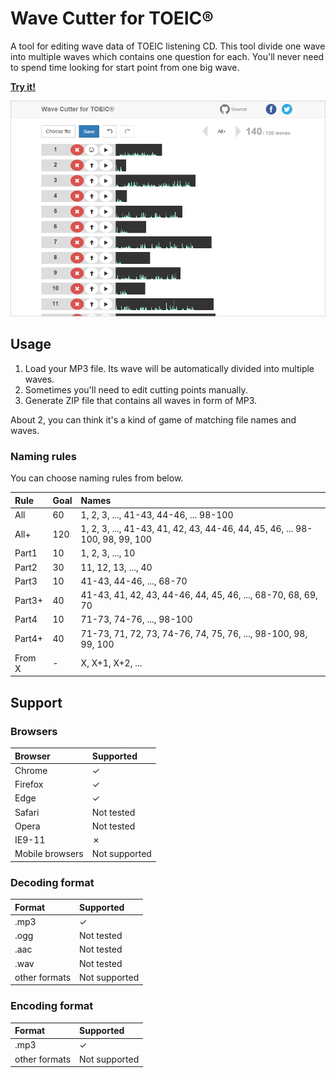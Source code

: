 # Wave Cutter for TOEIC&reg;

A tool for editing wave data of TOEIC listening CD.
This tool divide one wave into multiple waves which contains one question for each.
You'll never need to spend time looking for start point from one big wave.

**[Try it!](http://jinjor.github.io/wave-cutter-for-toeic)**

<img width="600px" src="./wc4t-screen.png">


## Usage

1. Load your MP3 file. Its wave will be automatically divided into multiple waves.
2. Sometimes you'll need to edit cutting points manually.
3. Generate ZIP file that contains all waves in form of MP3.

About 2, you can think it's a kind of game of matching file names and waves.

### Naming rules

You can choose naming rules from below.

|Rule|Goal|Names|
|:--|:--|:--|
|All|60|1, 2, 3, ..., 41-43, 44-46, ... 98-100|
|All+|120|1, 2, 3, ..., 41-43, 41, 42, 43, 44-46, 44, 45, 46, ... 98-100, 98, 99, 100|
|Part1|10|1, 2, 3, ..., 10|
|Part2|30|11, 12, 13, ..., 40|
|Part3|10|41-43, 44-46, ..., 68-70|
|Part3+|40|41-43, 41, 42, 43, 44-46, 44, 45, 46, ..., 68-70, 68, 69, 70|
|Part4|10|71-73, 74-76, ..., 98-100|
|Part4+|40|71-73, 71, 72, 73, 74-76, 74, 75, 76, ..., 98-100, 98, 99, 100|
|From X|-|X, X+1, X+2, ...|

## Support

### Browsers

|Browser|Supported|
|:--|:--|
|Chrome|✓|
|Firefox|✓|
|Edge|✓|
|Safari|Not tested|
|Opera|Not tested|
|IE9-11|✗|
|Mobile browsers|Not supported|

### Decoding format

|Format|Supported|
|:--|:--|
|.mp3|✓|
|.ogg|Not tested|
|.aac|Not tested|
|.wav|Not tested|
|other formats|Not supported|

### Encoding format

|Format|Supported|
|:--|:--|
|.mp3|✓|
|other formats|Not supported|


